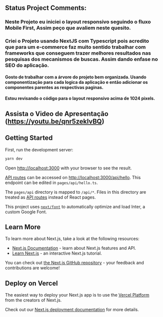 ## Status Project Comments:

### Neste Projeto eu iniciei o layout responsivo seguindo o fluxo Mobile First, Assim peço que avaliem neste quesito.

### Criei o Projeto usando NextJS com Typescript pois acredito que para um e-commerce faz muito sentido trabalhar com frameworks que conseguem trazer melhores resultados nas pesquisas dos mecanismos de buscas. Assim dando enfase no SEO do aplicação. 

#### Gosto de trabalhar com a árvore do projeto bem organizada. Usando componentização para cada logica da aplicação e então adicionar os componentes parentes as respectivas paginas. 

#### Estou revisando o código para o layout responsivo acima de 1024 pixels.



## Assista o Video de Apresentação (https://youtu.be/qnr5zekIvBQ)


## Getting Started

First, run the development server:

```bash
yarn dev
```

Open [http://localhost:3000](http://localhost:3000) with your browser to see the result.


[API routes](https://nextjs.org/docs/api-routes/introduction) can be accessed on [http://localhost:3000/api/hello](http://localhost:3000/api/hello). This endpoint can be edited in `pages/api/hello.ts`.

The `pages/api` directory is mapped to `/api/*`. Files in this directory are treated as [API routes](https://nextjs.org/docs/api-routes/introduction) instead of React pages.

This project uses [`next/font`](https://nextjs.org/docs/basic-features/font-optimization) to automatically optimize and load Inter, a custom Google Font.

## Learn More

To learn more about Next.js, take a look at the following resources:

- [Next.js Documentation](https://nextjs.org/docs) - learn about Next.js features and API.
- [Learn Next.js](https://nextjs.org/learn) - an interactive Next.js tutorial.

You can check out [the Next.js GitHub repository](https://github.com/vercel/next.js/) - your feedback and contributions are welcome!

## Deploy on Vercel

The easiest way to deploy your Next.js app is to use the [Vercel Platform](https://vercel.com/new?utm_medium=default-template&filter=next.js&utm_source=create-next-app&utm_campaign=create-next-app-readme) from the creators of Next.js.

Check out our [Next.js deployment documentation](https://nextjs.org/docs/deployment) for more details.
